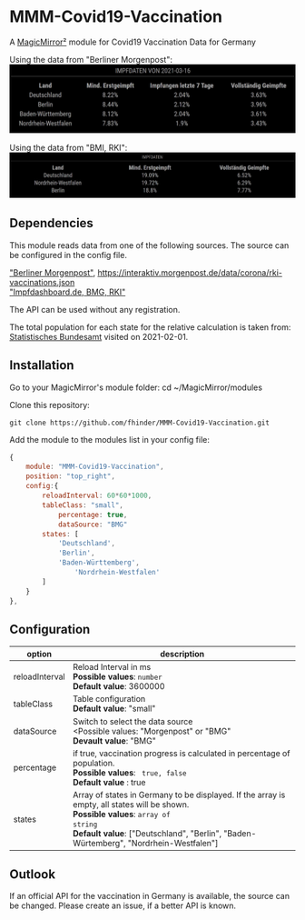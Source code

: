 # MMM-Covid19-Vaccination
A [MagicMirror²](https://magicmirror.builders) module for Covid19 Vaccination Data for Germany

Using the data from "Berliner Morgenpost":
![Example ](screenshot.jpg)

Using the data from "BMI, RKI":
![Example ](screenshot_BMG.jpg)

## Dependencies
This module reads data from one of the following sources. The source can be configured in the config file. 

["Berliner Morgenpost"](https://www.morgenpost.de/), https://interaktiv.morgenpost.de/data/corona/rki-vaccinations.json<br>
["Impfdashboard.de, BMG, RKI"](https://impfdashboard.de/)

The API can be used without any registration.

The total population for each state for the relative calculation is taken from: [Statistisches Bundesamt](https://www.destatis.de/DE/Themen/Gesellschaft-Umwelt/Bevoelkerung/Bevoelkerungsstand/Tabellen/bevoelkerung-nichtdeutsch-laender.html) visited on 2021-02-01.
## Installation

Go to your MagicMirror's module folder:
cd ~/MagicMirror/modules

Clone this repository:
````
git clone https://github.com/fhinder/MMM-Covid19-Vaccination.git
````
Add the module to the modules list in  your config file:

````javascript
{
	module: "MMM-Covid19-Vaccination",
	position: "top_right",
	config:{
		reloadInterval: 60*60*1000,
		tableClass: "small",
    		percentage: true,
    		dataSource: "BMG"
		states: [		
			'Deutschland',
			'Berlin',
			'Baden-Württemberg',
     			'Nordrhein-Westfalen'
		]
	}
},
````
## Configuration

|option         | description|
|---------------|------------|
|reloadInterval | Reload Interval in ms <br> <b>Possible values</b>: <code>number</code> <br> <b>Default value</b>: 3600000 |
|tableClass	| Table configuration <br> <b>Default value</b>: "small" |
|dataSource | Switch to select the data source <br> <Possible values</b>: "Morgenpost" or "BMG" <br> <b>Devault value</b>: "BMG"|
|percentage| if true, vaccination progress is calculated in percentage of population. <br> <b>Possible values</b>: <code> true, false</code> <br> <b> Default value </b>: true |
|states	| Array of states in Germany to be displayed. If the array is empty, all states will be shown.  <br> <b>Possible values</b>: <code>array of string</code> <br> <b>Default value</b>: ["Deutschland", "Berlin", "Baden-Würtemberg", "Nordrhein-Westfalen"] |


## Outlook
If an official API for the vaccination in Germany is available, the source can be changed. Please create an issue, if a better API is known.
